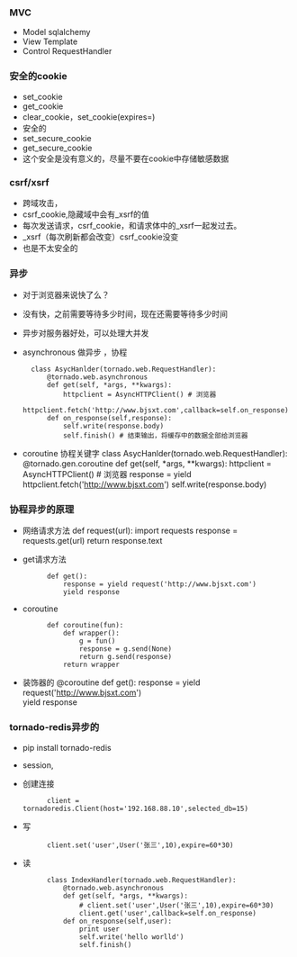 ### MVC ###
* Model sqlalchemy
* View  Template
* Control RequestHandler

### 安全的cookie ###
* set_cookie
* get_cookie
* clear_cookie，set_cookie(expires=)
* 安全的
* set_secure_cookie
* get_secure_cookie
* 这个安全是没有意义的，尽量不要在cookie中存储敏感数据
### csrf/xsrf ###
*  跨域攻击，
*  csrf_cookie,隐藏域中会有_xsrf的值
*  每次发送请求，csrf_cookie，和请求体中的_xsrf一起发过去。
*  _xsrf（每次刷新都会改变）csrf_cookie没变
*  也是不太安全的
### 异步 ###
* 对于浏览器来说快了么？
 * 没有快，之前需要等待多少时间，现在还需要等待多少时间
* 异步对服务器好处，可以处理大并发 
* asynchronous 做异步 ，协程

		class AsycHanlder(tornado.web.RequestHandler):
		    @tornado.web.asynchronous
		    def get(self, *args, **kwargs):
		        httpclient = AsyncHTTPClient() # 浏览器
		        httpclient.fetch('http://www.bjsxt.com',callback=self.on_response)
		    def on_response(self,response):
		        self.write(response.body)
		        self.finish() # 结束输出，将缓存中的数据全部给浏览器

*  coroutine 协程关键字
	class AsycHanlder(tornado.web.RequestHandler):
	    @tornado.gen.coroutine
	    def get(self, *args, **kwargs):
	        httpclient = AsyncHTTPClient() # 浏览器
	        response = yield httpclient.fetch('http://www.bjsxt.com')
	        self.write(response.body)
### 协程异步的原理 ###
* 网络请求方法
			def request(url):
			    import requests
			    response = requests.get(url)
			    return response.text
* get请求方法

			def get():
				response = yield request('http://www.bjsxt.com')	
				yield response
* coroutine

			def coroutine(fun):
				def wrapper():
					g = fun()
					response = g.send(None)
					return g.send(response)
				return wrapper

* 装饰器的
			@coroutine
			def get():
				response = yield request('http://www.bjsxt.com')	
				yield response
		
### tornado-redis异步的 ###
* pip install tornado-redis
* session, 
* 创建连接

			client = tornadoredis.Client(host='192.168.88.10',selected_db=15)
		
* 写

			client.set('user',User('张三',10),expire=60*30)
* 读       

			

			class IndexHandler(tornado.web.RequestHandler):
			    @tornado.web.asynchronous
			    def get(self, *args, **kwargs):
			        # client.set('user',User('张三',10),expire=60*30)
			        client.get('user',callback=self.on_response)
			    def on_response(self,user):
			        print user
			        self.write('hello worlld')
			        self.finish()
	

